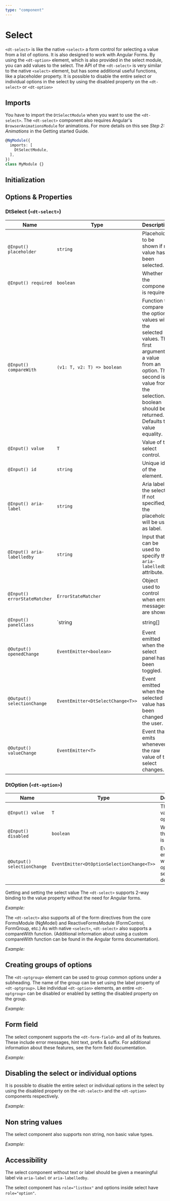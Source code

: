 ```yaml
---
type: "component"
---
```


# Select

<docs-source-example example="DefaultSelectExampleComponent"></docs-source-example>

`<dt-select>` is like the native `<select>` a form control for selecting a value from a list of options. It is also designed to work with Angular Forms. By using the `<dt-option>` element, which is also provided in the select module, you can add values to the select. The API of the `<dt-select>` is very similar to the native `<select>` element, but has some additional useful functions, like a placeholder property. It is possible to disable the entire select or individual options in the select by using the disabled property on the `<dt-select>` or `<dt-option>`

## Imports

You have to import the `DtSelectModule` when you want to use the `<dt-select>`.
The `<dt-select>` component also requires Angular's `BrowserAnimationsModule` for animations. For more details on this see *Step 2: Animations* in the Getting started Guide.

```typescript
@NgModule({
  imports: [
    DtSelectModule,
  ],
})
class MyModule {}
```

## Initialization


## Options & Properties

### DtSelect (`<dt-select>`)
| Name | Type | Description |
| --- | --- | --- |
| `@Input() placeholder` | `string` | Placeholder to be shown if no value has been selected. |
| `@Input() required` | `boolean` | Whether the component is required. |
| `@Input() compareWith` | `(v1: T, v2: T) => boolean` | Function to compare the option values with the selected values. The first argument is a value from an option. The second is a value from the selection. A boolean should be returned. Defaults to value equality. |
| `@Input() value` | `T` | Value of the select control. |
| `@Input() id` | `string` | Unique id of the element. |
| `@Input() aria-label` | `string` | Aria label of the select. If not specified, the placeholder will be used as label. |
| `@Input() aria-labelledby` | `string` | Input that can be used to specify the `aria-labelledby` attribute. |
| `@Input() errorStateMatcher` | `ErrorStateMatcher` | Object used to control when error messages are shown. |
| `@Input() panelClass` | `string | string[] | Set<string> | { [key: string]: any }` | Classes to be passed to the select panel. Supports the same syntax as `ngClass`. |
| `@Output() openedChange` | `EventEmitter<boolean>` | Event emitted when the select panel has been toggled. |
| `@Output() selectionChange` | `EventEmitter<DtSelectChange<T>>` | Event emitted when the selected value has been changed by the user. |
| `@Output() valueChange` | `EventEmitter<T>` | Event that emits whenever the raw value of the select changes. |

### DtOption (`<dt-option>`)
| Name | Type | Description |
| --- | --- | --- |
| `@Input() value` | `T` | The form value of the option. |
| `@Input() disabled` | `boolean` | Whether the option is disabled. |
| `@Output() selectionChange` | `EventEmitter<DtOptionSelectionChange<T>>` | Event emitted when the option is selected or deselected. |

Getting and setting the select value
The `<dt-select>` supports 2-way binding to the value property without the need for Angular forms.

*Example:*
<docs-source-example example="ValueSelectExampleComponent"></docs-source-example>

The `<dt-select>` also supports all of the form directives from the core FormsModule (NgModel) and ReactiveFormsModule (FormControl, FormGroup, etc.) As with native `<select>`, `<dt-select>` also supports a compareWith function. (Additional information about using a custom compareWith function can be found in the Angular forms documentation).

*Example:*
<docs-source-example example="FormsSelectExampleComponent"></docs-source-example>

## Creating groups of options
The `<dt-optgroup>` element can be used to group common options under a subheading. The name of the group can be set using the label property of `<dt-optgroup>`. Like individual `<dt-option>` elements, an entire `<dt-optgroup>` can be disabled or enabled by setting the disabled property on the group.

*Example:*
<docs-source-example example="GroupsSelectExampleComponent"></docs-source-example>

## Form field
The select component supports the `<dt-form-field>` and all of its features. These include error messages, hint text, prefix & suffix. For additional information about these features, see the form field documentation.

*Example:*
<docs-source-example example="FormFieldSelectExampleComponent"></docs-source-example>

## Disabling the select or individual options
It is possible to disable the entire select or individual options in the select by using the disabled property on the `<dt-select>` and the `<dt-option>` components respectively.

*Example:*
<docs-source-example example="DisabledSelectExampleComponent"></docs-source-example>

## Non string values
The select component also supports non string, non basic value types.

*Example:*
<docs-source-example example="ComplexValueSelectExampleComponent"></docs-source-example>

## Accessibility
The select component without text or label should be given a meaningful label via `aria-label` or `aria-labelledby`.

The select component has `role="listbox"` and options inside select have `role="option"`.
